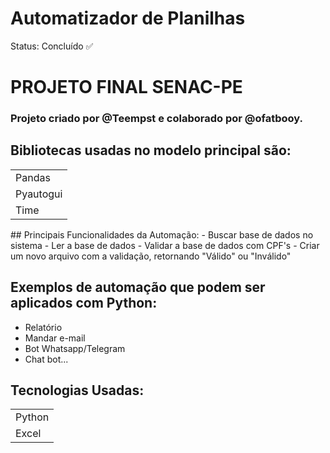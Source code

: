 <h1>Automatizador de Planilhas</h1>

Status: Concluído ✅

<h1> PROJETO FINAL SENAC-PE </h1>

### Projeto criado por @Teempst e colaborado por @ofatbooy.

## Bibliotecas usadas no modelo principal são:
<table>
  <tr>
    <td>
      Pandas
    </td>
  </tr>
  <tr>
    <td>
      Pyautogui
    </td>
  </tr>
  <tr>
    <td>
      Time
    </td>
  </tr>
</table>
## Principais Funcionalidades da Automação:
- Buscar base de dados no sistema
- Ler a base de dados
- Validar a base de dados com CPF's
- Criar um novo arquivo com a validação, retornando "Válido" ou "Inválido"

## Exemplos de automação que podem ser aplicados com Python:
- Relatório
- Mandar e-mail
- Bot Whatsapp/Telegram
- Chat bot...

## Tecnologias Usadas:
<table>
  <tr>
    <td>
      Python
    </td>
  </tr>
  <tr>
    <td>
      Excel
    </td>
  </tr>
</table>
